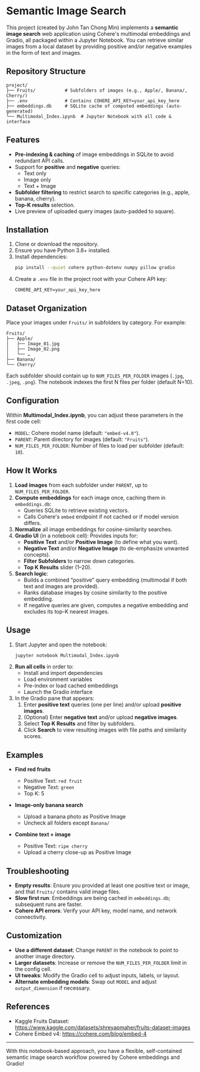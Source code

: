 # Semantic Image Search

This project (created by John Tan Chong Min) implements a **semantic image search** web application using Cohere's multimodal embeddings and Gradio, all packaged within a Jupyter Notebook. You can retrieve similar images from a local dataset by providing positive and/or negative examples in the form of text and images.

## Repository Structure

```
project/
├── Fruits/           # Subfolders of images (e.g., Apple/, Banana/, Cherry/)
├── .env              # Contains COHERE_API_KEY=your_api_key_here
├── embeddings.db     # SQLite cache of computed embeddings (auto-generated)
└── Multimodal_Index.ipynb  # Jupyter Notebook with all code & interface
```

## Features

- **Pre-indexing & caching** of image embeddings in SQLite to avoid redundant API calls.
- Support for **positive** and **negative** queries:
  - Text only
  - Image only
  - Text + Image
- **Subfolder filtering** to restrict search to specific categories (e.g., apple, banana, cherry).
- **Top-K results** selection.
- Live preview of uploaded query images (auto-padded to square).

## Installation

1. Clone or download the repository.
2. Ensure you have Python 3.8+ installed.
3. Install dependencies:
   ```bash
   pip install --quiet cohere python-dotenv numpy pillow gradio
   ```
4. Create a `.env` file in the project root with your Cohere API key:
   ```dotenv
   COHERE_API_KEY=your_api_key_here
   ```

## Dataset Organization

Place your images under `Fruits/` in subfolders by category. For example:

```
Fruits/
├── Apple/
│   ├── Image_01.jpg
│   ├── Image_02.png
│   └── …
├── Banana/
└── Cherry/
```

Each subfolder should contain up to `NUM_FILES_PER_FOLDER` images (`.jpg`, `.jpeg`, `.png`). The notebook indexes the first N files per folder (default N=10).

## Configuration

Within **Multimodal\_Index.ipynb**, you can adjust these parameters in the first code cell:

- `MODEL`: Cohere model name (default: `"embed-v4.0"`).
- `PARENT`: Parent directory for images (default: `"Fruits"`).
- `NUM_FILES_PER_FOLDER`: Number of files to load per subfolder (default: `10`).

## How It Works

1. **Load images** from each subfolder under `PARENT`, up to `NUM_FILES_PER_FOLDER`.
2. **Compute embeddings** for each image once, caching them in `embeddings.db`:
   - Queries SQLite to retrieve existing vectors.
   - Calls Cohere's `embed` endpoint if not cached or if model version differs.
3. **Normalize** all image embeddings for cosine-similarity searches.
4. **Gradio UI** (in a notebook cell): Provides inputs for:
   - **Positive Text** and/or **Positive Image** (to define what you want).
   - **Negative Text** and/or **Negative Image** (to de-emphasize unwanted concepts).
   - **Filter Subfolders** to narrow down categories.
   - **Top K Results** slider (1–20).
5. **Search logic**:
   - Builds a combined “positive” query embedding (multimodal if both text and images are provided).
   - Ranks database images by cosine similarity to the positive embedding.
   - If negative queries are given, computes a negative embedding and excludes its top-K nearest images.

## Usage

1. Start Jupyter and open the notebook:
   ```bash
   jupyter notebook Multimodal_Index.ipynb
   ```
2. **Run all cells** in order to:
   - Install and import dependencies
   - Load environment variables
   - Pre-index or load cached embeddings
   - Launch the Gradio interface
3. In the Gradio pane that appears:
   1. Enter **positive text** queries (one per line) and/or upload **positive images**.
   2. (Optional) Enter **negative text** and/or upload **negative images**.
   3. Select **Top K Results** and filter by subfolders.
   4. Click **Search** to view resulting images with file paths and similarity scores.

## Examples

- **Find red fruits**

  - Positive Text: `red fruit`
  - Negative Text: `green`
  - Top K: 5

- **Image-only banana search**

  - Upload a banana photo as Positive Image
  - Uncheck all folders except `Banana/`

- **Combine text + image**

  - Positive Text: `ripe cherry`
  - Upload a cherry close-up as Positive Image

## Troubleshooting

- **Empty results**: Ensure you provided at least one positive text or image, and that `Fruits/` contains valid image files.
- **Slow first run**: Embeddings are being cached in `embeddings.db`; subsequent runs are faster.
- **Cohere API errors**: Verify your API key, model name, and network connectivity.

## Customization

- **Use a different dataset**: Change `PARENT` in the notebook to point to another image directory.
- **Larger datasets**: Increase or remove the `NUM_FILES_PER_FOLDER` limit in the config cell.
- **UI tweaks**: Modify the Gradio cell to adjust inputs, labels, or layout.
- **Alternate embedding models**: Swap out `MODEL` and adjust `output_dimension` if necessary.

## References

- Kaggle Fruits Dataset: https://www.kaggle.com/datasets/shreyapmaher/fruits-dataset-images
- Cohere Embed v4: https://cohere.com/blog/embed-4

---

With this notebook-based approach, you have a flexible, self-contained semantic image search workflow powered by Cohere embeddings and Gradio!
